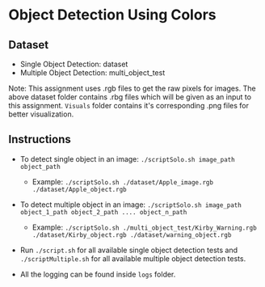 # Object Detection Using Colors

## Dataset

-   Single Object Detection: dataset
-   Multiple Object Detection: multi_object_test

Note: This assignment uses .rgb files to get the raw pixels for images. The above dataset folder contains .rbg files which will be given as an input to this assignment. `Visuals` folder contains it's corresponding .png files for better visualization.

## Instructions

-   To detect single object in an image:
    `./scriptSolo.sh image_path object_path`

    -   Example: `./scriptSolo.sh ./dataset/Apple_image.rgb ./dataset/Apple_object.rgb`

-   To detect multiple object in an image:
    `./scriptSolo.sh image_path object_1_path object_2_path .... object_n_path`

    -   Example: `./scriptSolo.sh ./multi_object_test/Kirby_Warning.rgb ./dataset/Kirby_object.rgb ./dataset/warning_object.rgb`

-   Run `./script.sh` for all available single object detection tests and `./scriptMultiple.sh` for all available multiple object detection tests.

-   All the logging can be found inside `logs` folder.
